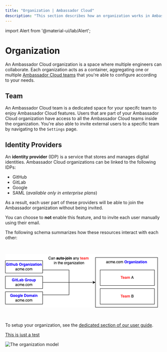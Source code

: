 ```yaml
---
title: "Organization | Ambassador Cloud"
description: "This section describes how an organization works in Ambassador Cloud, and the different underlying concepts."
---
```

import Alert from '@material-ui/lab/Alert';


# Organization

An Ambassador Cloud organization is a space where multiple engineers can collaborate. Each organization acts as a container, aggregating one or multiple [Ambassador Cloud teams](##Team) that you're able to configure according to your needs.

## Team

An Ambassador Cloud team is a dedicated space for your specifc team to enjoy Ambassador Cloud features. Users that are part of your Ambassador Cloud organization have access to all the Ambassador Cloud teams inside the organization. You're also able to invite external users to a specific team by navigating to the `Settings` page.


## Identity Providers

An <b>identity provider</b> (IDP) is a service that stores and manages digital identities. Ambassador Cloud organizations can be linked to the following IDPs: 
* GitHub
* GitLab
* Google
* SAML (_available only in enterprise plans_)

As a result, each user part of these providers will be able to join the Ambassador organization without being invited. 

<Alert severity="info">
  You can choose to <b>not</b> enable this feature, and to invite each user manually using their email.
</Alert>

The following schema summarizes how these resources interact with each other:

<br />
<p >
  <img src="../images/organizations-global-view.png" alt="The organization model"/>
</p>
<br />

To setup your organization, see the [dedicated section of our user guide](/docs/cloud/latest/authenticating).

[This is just a test](.../authenticating/)

<img src=".../images/organizations-global-view.png" alt="The organization model" />
